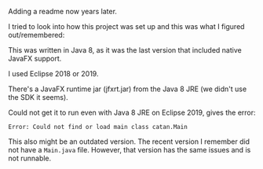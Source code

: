 Adding a readme now years later.

I tried to look into how this project was set up and this was what I figured out/remembered:

This was written in Java 8, as it was the last version that included native JavaFX support.

I used Eclipse 2018 or 2019.

There's a JavaFX runtime jar (jfxrt.jar) from the Java 8 JRE (we didn't use the SDK it seems).

Could not get it to run even with Java 8 JRE on Eclipse 2019, gives the error:

`Error: Could not find or load main class catan.Main`

This also might be an outdated version. The recent version I remember did not have a `Main.java` file. However, that version has the same issues and is not runnable.
